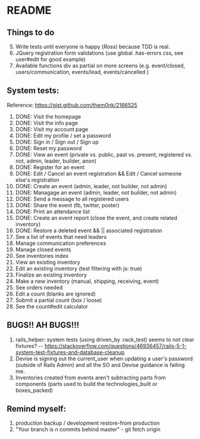 # README

## Things to do
5. Write tests until everyone is happy (*Ross*) because TDD is real.
6. JQuery registration form validations (use global .has-errors css, see user#edit for good example)
7. Available functions div as partial on more screens (e.g. event/closed, users/communication, events/lead, events/cancelled )

## System tests:
Reference: https://gist.github.com/them0nk/2166525
1. DONE: Visit the homepage
2. DONE: Visit the info page
3. DONE: Visit my account page
9. DONE: Edit my profile / set a password
9. DONE: Sign in / Sign out / Sign up
9. DONE: Reset my password
4. DONE: View an event (private vs. public, past vs. present, registered vs. not, admin, leader, builder, anon)
5. DONE: Register for an event
6. DONE: Edit / Cancel an event registration && Edit / Cancel someone else's registration
9. DONE: Create an event (admin, leader, not builder, not admin)
9. DONE: Managage an event (admin, leader, not builder, not admin)
9. DONE: Send a message to all registered users
9. DONE: Share the event (fb, twitter, poster)
9. DONE: Print an attendance list
9. DONE: Create an event report (close the event, and create related inventory)
9. DONE: Restore a deleted event && || associated registration
9. See a list of events that need leaders
9. Manage communication preferences
9. Manage closed events
9. See inventories index
9. View an existing inventory
9. Edit an existing inventory (test filtering with js: true)
9. Finalize an existing inventory
9. Make a new inventory (manual, shipping, receiving, event)
9. See orders needed
9. Edit a count (blanks are ignored)
9. Submit a partial count (box / loose)
9. See the count#edit calculator

## BUGS!! AH BUGS!!!
1. rails_helper: system tests (using driven_by :rack_test) seems to not clear fixtures? -- https://stackoverflow.com/questions/46936457/rails-5-1-system-test-fixtures-and-database-cleanup
2. Devise is signing out the current_user when updating a user's password (outside of Rails Admin) and all the SO and Devise guidance is failing me.
12. Inventories created from events aren't subtracting parts from components (parts used to build the technologies_built or boxes_packed)

## Remind myself:
1. production backup / development restore-from production
2. "Your branch is n commits behind master" - git fetch origin